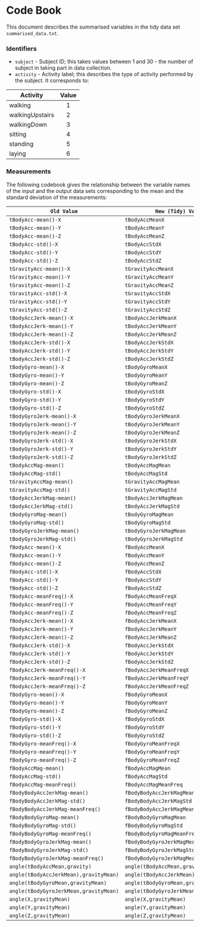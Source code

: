 # Code Book

This document describes the summarised variables in the tidy data set `summarised_data.txt`.

### Identifiers
* `subject` - Subject ID; this takes values between 1 and 30 - the number of subject in taking part in data collection.
* `activity` - Activity label; this describes the type of activity performed by the subject. It corresponds to:

| Activity           | Value  |
| ------------------ |:---:|
| walking            |  1  |
| walkingUpstairs    |  2  |
| walkingDown        |  3  |
| sitting            |  4  |
| standing           |  5  |
| laying             |  6  |

### Measurements
The following codebook gives the relationship between the variable names of the input and the output data sets corresponding to the mean and the standard deviation of the measurements:

| `Old Value`	| `New (Tidy) Value` |
| -------------------|----------------|
| `tBodyAcc-mean()-X`	| `tBodyAccMeanX` |
| `tBodyAcc-mean()-Y`	| `tBodyAccMeanY` |
| `tBodyAcc-mean()-Z`	| `tBodyAccMeanZ` |
| `tBodyAcc-std()-X`	| `tBodyAccStdX` |
| `tBodyAcc-std()-Y`	| `tBodyAccStdY` |
| `tBodyAcc-std()-Z`	| `tBodyAccStdZ` |
| `tGravityAcc-mean()-X`	| `tGravityAccMeanX` |
| `tGravityAcc-mean()-Y`	| `tGravityAccMeanY` |
| `tGravityAcc-mean()-Z`	| `tGravityAccMeanZ` |
| `tGravityAcc-std()-X`	| `tGravityAccStdX` |
| `tGravityAcc-std()-Y`	| `tGravityAccStdY` |
| `tGravityAcc-std()-Z`	| `tGravityAccStdZ` |
| `tBodyAccJerk-mean()-X`	| `tBodyAccJerkMeanX` |
| `tBodyAccJerk-mean()-Y`	| `tBodyAccJerkMeanY` |
| `tBodyAccJerk-mean()-Z`	| `tBodyAccJerkMeanZ` |
| `tBodyAccJerk-std()-X`	| `tBodyAccJerkStdX` |
| `tBodyAccJerk-std()-Y`	| `tBodyAccJerkStdY` |
| `tBodyAccJerk-std()-Z`	| `tBodyAccJerkStdZ` |
| `tBodyGyro-mean()-X`	| `tBodyGyroMeanX` |
| `tBodyGyro-mean()-Y`	| `tBodyGyroMeanY` |
| `tBodyGyro-mean()-Z`	| `tBodyGyroMeanZ` |
| `tBodyGyro-std()-X`	| `tBodyGyroStdX` |
| `tBodyGyro-std()-Y`	| `tBodyGyroStdY` |
| `tBodyGyro-std()-Z`	| `tBodyGyroStdZ` |
| `tBodyGyroJerk-mean()-X`	| `tBodyGyroJerkMeanX` |
| `tBodyGyroJerk-mean()-Y`	| `tBodyGyroJerkMeanY` |
| `tBodyGyroJerk-mean()-Z`	| `tBodyGyroJerkMeanZ` |
| `tBodyGyroJerk-std()-X`	| `tBodyGyroJerkStdX` |
| `tBodyGyroJerk-std()-Y`	| `tBodyGyroJerkStdY` |
| `tBodyGyroJerk-std()-Z`	| `tBodyGyroJerkStdZ` |
| `tBodyAccMag-mean()`	| `tBodyAccMagMean` |
| `tBodyAccMag-std()`	| `tBodyAccMagStd` |
| `tGravityAccMag-mean()`	| `tGravityAccMagMean` |
| `tGravityAccMag-std()`	| `tGravityAccMagStd` |
| `tBodyAccJerkMag-mean()`	| `tBodyAccJerkMagMean` |
| `tBodyAccJerkMag-std()`	| `tBodyAccJerkMagStd` |
| `tBodyGyroMag-mean()`	| `tBodyGyroMagMean` |
| `tBodyGyroMag-std()`	| `tBodyGyroMagStd` |
| `tBodyGyroJerkMag-mean()`	| `tBodyGyroJerkMagMean` |
| `tBodyGyroJerkMag-std()`	| `tBodyGyroJerkMagStd` |
| `fBodyAcc-mean()-X`	| `fBodyAccMeanX` |
| `fBodyAcc-mean()-Y`	| `fBodyAccMeanY` |
| `fBodyAcc-mean()-Z`	| `fBodyAccMeanZ` |
| `fBodyAcc-std()-X`	| `fBodyAccStdX` |
| `fBodyAcc-std()-Y`	| `fBodyAccStdY` |
| `fBodyAcc-std()-Z`	| `fBodyAccStdZ` |
| `fBodyAcc-meanFreq()-X`	| `fBodyAccMeanFreqX` |
| `fBodyAcc-meanFreq()-Y`	| `fBodyAccMeanFreqY` |
| `fBodyAcc-meanFreq()-Z`	| `fBodyAccMeanFreqZ` |
| `fBodyAccJerk-mean()-X`	| `fBodyAccJerkMeanX` |
| `fBodyAccJerk-mean()-Y`	| `fBodyAccJerkMeanY` |
| `fBodyAccJerk-mean()-Z`	| `fBodyAccJerkMeanZ` |
| `fBodyAccJerk-std()-X`	| `fBodyAccJerkStdX` |
| `fBodyAccJerk-std()-Y`	| `fBodyAccJerkStdY` |
| `fBodyAccJerk-std()-Z`	| `fBodyAccJerkStdZ` |
| `fBodyAccJerk-meanFreq()-X`	| `fBodyAccJerkMeanFreqX` |
| `fBodyAccJerk-meanFreq()-Y`	| `fBodyAccJerkMeanFreqY` |
| `fBodyAccJerk-meanFreq()-Z`	| `fBodyAccJerkMeanFreqZ` |
| `fBodyGyro-mean()-X`	| `fBodyGyroMeanX` |
| `fBodyGyro-mean()-Y`	| `fBodyGyroMeanY` |
| `fBodyGyro-mean()-Z`	| `fBodyGyroMeanZ` |
| `fBodyGyro-std()-X`	| `fBodyGyroStdX` |
| `fBodyGyro-std()-Y`	| `fBodyGyroStdY` |
| `fBodyGyro-std()-Z`	| `fBodyGyroStdZ` |
| `fBodyGyro-meanFreq()-X`	| `fBodyGyroMeanFreqX` |
| `fBodyGyro-meanFreq()-Y`	| `fBodyGyroMeanFreqY` |
| `fBodyGyro-meanFreq()-Z`	| `fBodyGyroMeanFreqZ` |
| `fBodyAccMag-mean()`	| `fBodyAccMagMean` |
| `fBodyAccMag-std()`	| `fBodyAccMagStd` |
| `fBodyAccMag-meanFreq()`	| `fBodyAccMagMeanFreq` |
| `fBodyBodyAccJerkMag-mean()`	| `fBodyBodyAccJerkMagMean` |
| `fBodyBodyAccJerkMag-std()`	| `fBodyBodyAccJerkMagStd` |
| `fBodyBodyAccJerkMag-meanFreq()`	| `fBodyBodyAccJerkMagMeanFreq` |
| `fBodyBodyGyroMag-mean()`	| `fBodyBodyGyroMagMean` |
| `fBodyBodyGyroMag-std()`	| `fBodyBodyGyroMagStd` |
| `fBodyBodyGyroMag-meanFreq()`	| `fBodyBodyGyroMagMeanFreq` |
| `fBodyBodyGyroJerkMag-mean()`	| `fBodyBodyGyroJerkMagMean` |
| `fBodyBodyGyroJerkMag-std()`	| `fBodyBodyGyroJerkMagStd` |
| `fBodyBodyGyroJerkMag-meanFreq()`	| `fBodyBodyGyroJerkMagMeanFreq` |
| `angle(tBodyAccMean,gravity)`	| `angle(tBodyAccMean,gravity)` |
| `angle(tBodyAccJerkMean),gravityMean)`	| `angle(tBodyAccJerkMean),gravityMean)` |
| `angle(tBodyGyroMean,gravityMean)`	| `angle(tBodyGyroMean,gravityMean)` |
| `angle(tBodyGyroJerkMean,gravityMean)`	| `angle(tBodyGyroJerkMean,gravityMean)` |
| `angle(X,gravityMean)`	| `angle(X,gravityMean)` |
| `angle(Y,gravityMean)`	| `angle(Y,gravityMean)` |
| `angle(Z,gravityMean)`	| `angle(Z,gravityMean)` |
